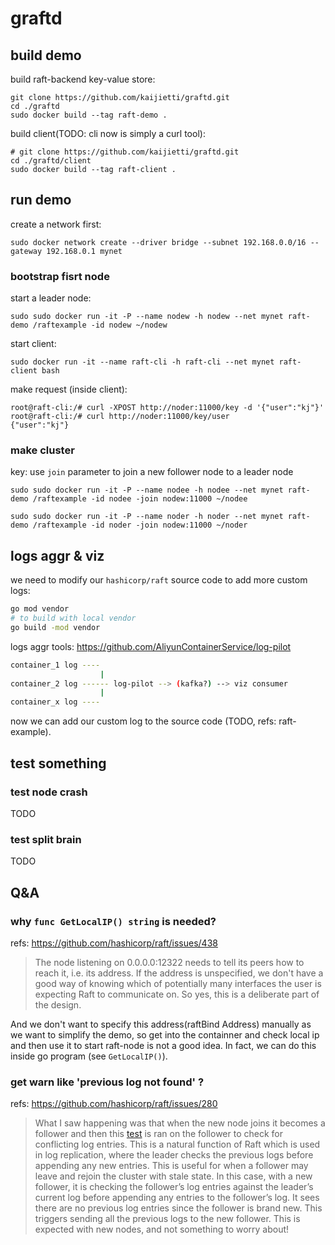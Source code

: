 # graftd

## build demo 

build raft-backend key-value store:

```shell
git clone https://github.com/kaijietti/graftd.git
cd ./graftd
sudo docker build --tag raft-demo .
```

build client(TODO: cli now is simply a curl tool):

```shell
# git clone https://github.com/kaijietti/graftd.git
cd ./graftd/client
sudo docker build --tag raft-client .
```

## run demo

create a network first:

```shell
sudo docker network create --driver bridge --subnet 192.168.0.0/16 --gateway 192.168.0.1 mynet
```

### bootstrap fisrt node

start a leader node:

```shell
sudo sudo docker run -it -P --name nodew -h nodew --net mynet raft-demo /raftexample -id nodew ~/nodew
```

start client:
```shell
sudo docker run -it --name raft-cli -h raft-cli --net mynet raft-client bash
```

make request (inside client):
```
root@raft-cli:/# curl -XPOST http://noder:11000/key -d '{"user":"kj"}'
root@raft-cli:/# curl http://noder:11000/key/user                     
{"user":"kj"}
```

### make cluster

key: use `join` parameter to join a new follower node to a leader node

```shell
sudo sudo docker run -it -P --name nodee -h nodee --net mynet raft-demo /raftexample -id nodee -join nodew:11000 ~/nodee

sudo sudo docker run -it -P --name noder -h noder --net mynet raft-demo /raftexample -id noder -join nodew:11000 ~/noder
```

## logs aggr & viz

we need to modify our `hashicorp/raft` source code to add more custom logs:

```bash
go mod vendor
# to build with local vendor 
go build -mod vendor
```

logs aggr tools: https://github.com/AliyunContainerService/log-pilot

```bash
container_1 log ----
                    |
container_2 log ------ log-pilot --> (kafka?) --> viz consumer
                    |
container_x log ----
```

now we can add our custom log to the source code (TODO, refs: raft-example).



## test something

### test node crash

TODO

### test split brain

TODO


## Q&A

### why `func GetLocalIP() string` is needed?

refs: https://github.com/hashicorp/raft/issues/438

> The node listening on 0.0.0.0:12322 needs to tell its peers how to reach it, i.e. its address. If the address is unspecified, we don't have a good way of knowing which of potentially many interfaces the user is expecting Raft to communicate on. So yes, this is a deliberate part of the design.

And we don't want to specify this address(raftBind Address) manually as we want to simplify the demo, so get into the containner and check local ip and then use it to start raft-node is not a good idea. In fact, we can do this inside go program (see `GetLocalIP()`).

### get warn like 'previous log not found' ?

refs: https://github.com/hashicorp/raft/issues/280

> What I saw happening was that when the new node joins it becomes a follower and then this [test](https://github.com/hashicorp/raft/blob/master/raft.go#L1072-L1075) is ran on the follower to check for conflicting log entries. This is a natural function of Raft which is used in log replication, where the leader checks the previous logs before appending any new entries. This is useful for when a follower may leave and rejoin the cluster with stale state. In this case, with a new follower, it is checking the follower’s log entries against the leader’s current log before appending any entries to the follower’s log. It sees there are no previous log entries since the follower is brand new. This triggers sending all the previous logs to the new follower. This is expected with new nodes, and not something to worry about!